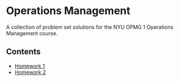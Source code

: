 # Operations Management

A collection of problem set solutions for the NYU OPMG 1 Operations Management
course.

## Contents

- [Homework 1](https://ishanpranav.github.io/opmg-1-operations-management/homework-1)
- [Homework 2](https://ishanpranav.github.io/opmg-1-operations-management/homework-2)
